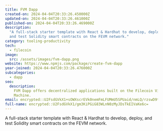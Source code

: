 ```yaml
---
title: FVM Dapp
created-on: 2024-04-04T20:33:26.450000Z
updated-on: 2024-04-04T20:33:26.461000Z
published-on: 2024-04-04T20:33:26.469000Z
description:
  "A full-stack starter template with React & Hardhat to develop, deploy,
  and test Solidity smart contracts on the FEVM network."
category: tooling-productivity
tech:
  - filecoin
image:
  src: /assets/images/fvm-dapp.png
website: https://www.npmjs.com/package/create-fvm-dapp
year-joined: 2024-04-04T20:33:26.476000Z
subcategories:
  - dapp
seo:
  description:
    FVM Dapp offers decentralized applications built on the Filecoin Virtual
    Machine.
email: encrypted::U2FsdGVkX1+sOWXscrEVk0nemFmLFUMmU5SPUaid/nmLQ/rzswD9tnJ1Fo8xufgx
full-name: encrypted::U2FsdGVkX1/gm3KiPGiG83WLnN0zMyJDsTkEIVaKe6c=
---
```


A full-stack starter template with React & Hardhat to develop, deploy, and test Solidity smart contracts on the FEVM network.
